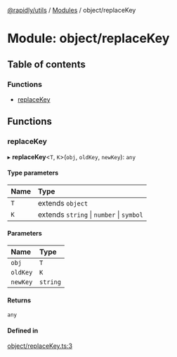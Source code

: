 [@rapidly/utils](../README.md) / [Modules](../modules.md) / object/replaceKey

# Module: object/replaceKey

## Table of contents

### Functions

- [replaceKey](object_replaceKey.md#replacekey)

## Functions

### replaceKey

▸ **replaceKey**<`T`, `K`\>(`obj`, `oldKey`, `newKey`): `any`

#### Type parameters

| Name | Type |
| :------ | :------ |
| `T` | extends `object` |
| `K` | extends `string` \| `number` \| `symbol` |

#### Parameters

| Name | Type |
| :------ | :------ |
| `obj` | `T` |
| `oldKey` | `K` |
| `newKey` | `string` |

#### Returns

`any`

#### Defined in

[object/replaceKey.ts:3](https://github.com/canguser/rapidly-utils/blob/4b3960b/main/object/replaceKey.ts#L3)
